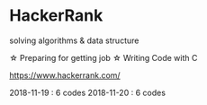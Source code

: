 # HackerRank
solving algorithms &amp; data structure

☆ Preparing for getting job
☆ Writing Code with C

https://www.hackerrank.com/

2018-11-19 : 6 codes
2018-11-20 : 6 codes
